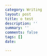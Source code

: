 ```yaml
---
category: Writing
layout: post
title: o test
description: ''
summary: ''
comments: false
tags: []
date: 

---
```

